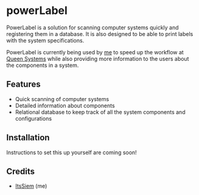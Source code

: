 # powerLabel
PowerLabel is a solution for scanning computer systems quickly and registering them in a database.
It is also designed to be able to print labels with the system specifications.

PowerLabel is currently being used by [me](https://github.com/itssiem) to speed up the workflow at [Queen Systems](https://www.queensystems.nl)
while also providing more information to the users about the components in a system.

## Features
* Quick scanning of computer systems
* Detailed information about components
* Relational database to keep track of all the system components and configurations

## Installation
Instructions to set this up yourself are coming soon!

## Credits
* [ItsSiem](https://github.com/itssiem) (me)
